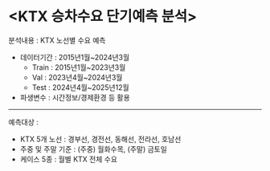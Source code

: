 # <KTX 승차수요 단기예측 분석>

분석내용 : KTX 노선별 수요 예측
* 데이터기간 : 2015년1월~2024년3월
  * Train : 2015년1월~2023년3월
  * Val : 2023년4월~2024년3월
  * Test : 2024년4월~2025년12월
* 파생변수 : 시간정보/경제환경 등 활용
---
예측대상 :
* KTX 5개 노선 : 경부선, 경전선, 동해선, 전라선, 호남선
* 주중 및 주말 기준 : (주중) 월화수목, (주말) 금토일
* 케이스 5종 : 월별 KTX 전체 수요
  
